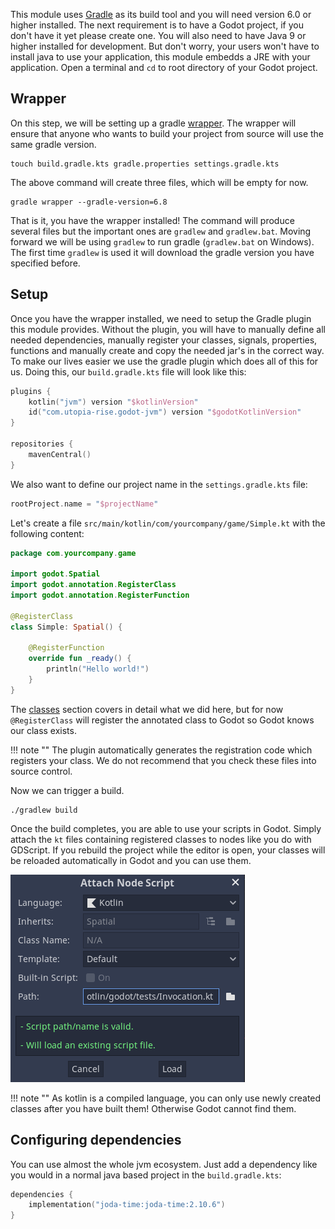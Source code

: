 This module uses [Gradle](https://gradle.org) as its build tool and you will need version 6.0 or higher installed. The next requirement is to have a Godot project, if you don't have it yet please create one. You will also need to have Java 9 or higher installed for development. But don't worry, your users won't have to install java to use your application, this module embedds a JRE with your application. Open a terminal and `cd` to root directory of your Godot project.

## Wrapper
On this step, we will be setting up a gradle [wrapper](https://docs.gradle.org/current/userguide/gradle_wrapper.html). The wrapper will ensure that anyone who wants to build your project from source will use the same gradle version.

```shell
touch build.gradle.kts gradle.properties settings.gradle.kts
```

The above command will create three files, which will be empty for now.

```shell
gradle wrapper --gradle-version=6.8
```

That is it, you have the wrapper installed! The command will produce several files but the important ones are `gradlew` and `gradlew.bat`. Moving forward we will be using `gradlew` to run gradle (`gradlew.bat` on Windows). The first time `gradlew` is used it will download the gradle version you have specified before.

## Setup
Once you have the wrapper installed, we need to setup the Gradle plugin this module provides. Without the plugin, you will have to manually define all needed dependencies, manually register your classes, signals, properties, functions and manually create and copy the needed jar's in the correct way. To make our lives easier we use the gradle plugin which does all of this for us.
Doing this, our `build.gradle.kts` file will look like this:

```kotlin
plugins {
    kotlin("jvm") version "$kotlinVersion"
    id("com.utopia-rise.godot-jvm") version "$godotKotlinVersion"
}

repositories {
    mavenCentral()
}
```

We also want to define our project name in the `settings.gradle.kts` file:

```kotlin
rootProject.name = "$projectName"
```

Let's create a file `src/main/kotlin/com/yourcompany/game/Simple.kt` with the following content:

```kotlin
package com.yourcompany.game

import godot.Spatial
import godot.annotation.RegisterClass
import godot.annotation.RegisterFunction

@RegisterClass
class Simple: Spatial() {

    @RegisterFunction
    override fun _ready() {
        println("Hello world!")
    }
}
```

The [classes](../user-guide/classes.md) section covers in detail what we did here, but for now `@RegisterClass` will register the annotated class to Godot so Godot knows our class exists.

!!! note ""
    The plugin automatically generates the registration code which registers your class. We do not recommend that you check these files into source control.

Now we can trigger a build.

```shell
./gradlew build
```

Once the build completes, you are able to use your scripts in Godot. Simply attach the `kt` files containing registered classes to nodes like you do with GDScript. If you rebuild the project while the editor is open, your classes will be reloaded automatically in Godot and you can use them.

![Attach Node Script](../assets/img/attach.png)

!!! note ""
    As kotlin is a compiled language, you can only use newly created classes after you have built them! Otherwise Godot cannot find them.

## Configuring dependencies
You can use almost the whole jvm ecosystem. Just add a dependency like you would in a normal java based project in the `build.gradle.kts`:

```kotlin
dependencies {
    implementation("joda-time:joda-time:2.10.6")
}
```
